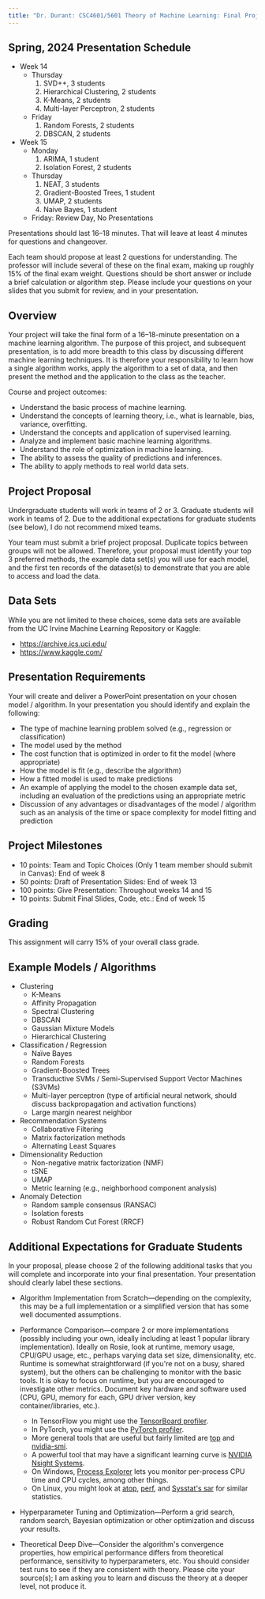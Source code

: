 ```yaml
---
title: "Dr. Durant: CSC4601/5601 Theory of Machine Learning: Final Project"
---
```


## Spring, 2024 Presentation Schedule

* Week 14
  * Thursday
    1. SVD++, 3 students
    1. Hierarchical Clustering, 2 students
    1. K-Means, 2 students
    1. Multi-layer Perceptron, 2 students
  * Friday
    1. Random Forests, 2 students
    1. DBSCAN, 2 students
* Week 15
  * Monday
    1. ARIMA, 1 student
    1. Isolation Forest, 2 students
  * Thursday
    1. NEAT, 3 students
    1. Gradient-Boosted Trees, 1 student
    1. UMAP, 2 students
    1. Naive Bayes, 1 student
  * Friday: Review Day, No Presentations

Presentations should last 16–18 minutes. That will leave at least 4 minutes for questions and changeover.

Each team should propose at least 2 questions for understanding. The professor will include several of these on the final exam, making up roughly 15% of the final exam weight. Questions should be short answer or include a brief calculation or algorithm step. Please include your questions on your slides that you submit for review, and in your presentation.

## Overview

Your project will take the final form of a 16–18-minute presentation on a machine learning algorithm. The purpose of this project, and subsequent presentation, is to add more breadth to this class by discussing different machine learning techniques. It is therefore your responsibility to learn how a single algorithm works, apply the algorithm to a set of data, and then present the method and the application to the class as the teacher.

Course and project outcomes:
* Understand the basic process of machine learning.
* Understand the concepts of learning theory, i.e., what is learnable, bias, variance, overfitting.
* Understand the concepts and application of supervised learning.
* Analyze and implement basic machine learning algorithms.
* Understand the role of optimization in machine learning.
* The ability to assess the quality of predictions and inferences.
* The ability to apply methods to real world data sets.

## Project Proposal

Undergraduate students will work in teams of 2 or 3. Graduate students will work in teams of 2. Due to the additional expectations for graduate students (see below), I do not recommend mixed teams.

Your team must submit a brief project proposal. Duplicate topics between groups will not be allowed. Therefore, your proposal must identify your top 3 preferred methods, the example data set(s) you will use for each model, and the first ten records of the dataset(s) to demonstrate that you are able to access and load the data.

## Data Sets

While you are not limited to these choices, some data sets are available from the UC Irvine Machine Learning Repository or Kaggle:
* https://archive.ics.uci.edu/
* https://www.kaggle.com/

## Presentation Requirements

Your will create and deliver a PowerPoint presentation on your chosen model / algorithm. In your presentation you should identify and explain the following:
* The type of machine learning problem solved (e.g., regression or classification)
* The model used by the method
* The cost function that is optimized in order to fit the model (where appropriate)
* How the model is fit (e.g., describe the algorithm)
* How a fitted model is used to make predictions
* An example of applying the model to the chosen example data set, including an evaluation of the predictions using an appropriate metric
* Discussion of any advantages or disadvantages of the model / algorithm such as an analysis of the time or space complexity for model fitting and prediction

## Project Milestones

* 10 points: Team and Topic Choices (Only 1 team member should submit in Canvas): End of week 8
* 50 points: Draft of Presentation Slides: End of week 13
* 100 points: Give Presentation: Throughout weeks 14 and 15
* 10 points: Submit Final Slides, Code, etc.: End of week 15

## Grading

This assignment will carry 15% of your overall class grade.

## Example Models / Algorithms
* Clustering
  * K-Means
  * Affinity Propagation
  * Spectral Clustering
  * DBSCAN
  * Gaussian Mixture Models
  * Hierarchical Clustering
* Classification / Regression
  * Naïve Bayes
  * Random Forests
  * Gradient-Boosted Trees
  * Transductive SVMs / Semi-Supervised Support Vector Machines (S3VMs)
  * Multi-layer perceptron (type of artificial neural network, should discuss backpropagation and activation functions)
  * Large margin nearest neighbor
* Recommendation Systems
  * Collaborative Filtering
  * Matrix factorization methods
  * Alternating Least Squares
* Dimensionality Reduction
  * Non-negative matrix factorization (NMF)
  * tSNE
  * UMAP
  * Metric learning (e.g., neighborhood component analysis)
* Anomaly Detection
  * Random sample consensus (RANSAC)
  * Isolation forests
  * Robust Random Cut Forest (RRCF)

## Additional Expectations for Graduate Students

In your proposal, please choose 2 of the following additional tasks that you will complete and incorporate into your final presentation. Your presentation should clearly label these sections.

* Algorithm Implementation from Scratch—depending on the complexity, this may be a full implementation or a simplified version that has some well documented assumptions.
* Performance Comparison—compare 2 or more implementations (possibly including your own, ideally including at least 1 popular library implementation). Ideally on Rosie, look at runtime, memory usage, CPU/GPU usage, etc., perhaps varying data set size, dimensionality, etc. Runtime is somewhat straightforward (if you're not on a busy, shared system), but the others can be challenging to monitor with the basic tools. It is okay to focus on runtime, but you are encouraged to investigate other metrics. Document key hardware and software used (CPU, GPU, memory for each, GPU driver version, key container/libraries, etc.).
  * In TensorFlow you might use the [TensorBoard profiler](https://www.tensorflow.org/tensorboard/tensorboard_profiling_keras).
  * In PyTorch, you might use the [PyTorch profiler](https://pytorch.org/tutorials/recipes/recipes/profiler_recipe.html).
  * More general tools that are useful but fairly limited are [top](https://www.howtogeek.com/668986/how-to-use-the-linux-top-command-and-understand-its-output/) and [nvidia-smi](https://developer.nvidia.com/system-management-interface).
  * A powerful tool that may have a significant learning curve is [NVIDIA Nsight Systems](https://developer.nvidia.com/nsight-systems).
  * On Windows, [Process Explorer](https://learn.microsoft.com/en-us/sysinternals/downloads/process-explorer) lets you monitor per-process CPU time and CPU cycles, among other things.
  * On Linux, you might look at [atop](https://www.digitalocean.com/community/tutorials/atop-command-in-linux), [perf](https://perf.wiki.kernel.org/index.php/Tutorial), and [Sysstat's sar](https://github.com/sysstat/sysstat?tab=readme-ov-file#sysstat---system-performance-tools-for-the-linux-operating-system) for similar statistics.

* Hyperparameter Tuning and Optimization—Perform a grid search, random search, Bayesian optimization or other optimization and discuss your results.
* Theoretical Deep Dive—Consider the algorithm's convergence properties, how empirical performance differs from theoretical performance, sensitivity to hyperparameters, etc. You should consider test runs to see if they are consistent with theory. Please cite your source(s); I am asking you to learn and discuss the theory at a deeper level, not produce it.
